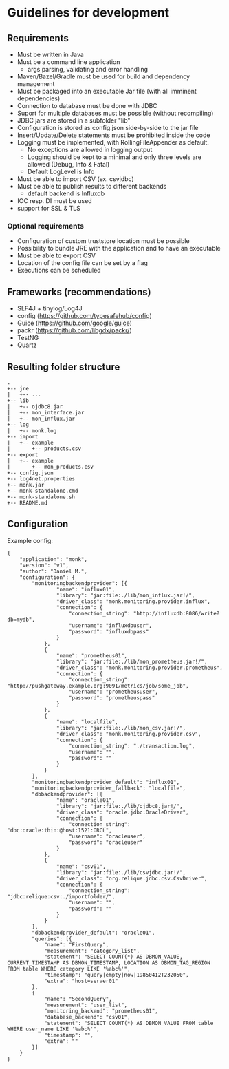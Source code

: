 # Guidelines for development

## Requirements

- Must be written in Java
- Must be a command line application
  - args parsing, validating and error handling
- Maven/Bazel/Gradle must be used for build and dependency management
- Must be packaged into an executable Jar file (with all imminent dependencies)
- Connection to database must be done with JDBC
- Suport for multiple databases must be possible (without recompiling)
- JDBC jars are stored in a subfolder "lib"
- Configuration is stored as config.json side-by-side to the jar file
- Insert/Update/Delete statements must be prohibited inside the code
- Logging must be implemented, with RollingFileAppender as default.
  - No exceptions are allowed in logging output
  - Logging should be kept to a minimal and only three levels are allowed (Debug, Info & Fatal)
  - Default LogLevel is Info
- Must be able to import CSV (ex. csvjdbc)
- Must be able to publish results to different backends
  - default backend is Influxdb
- IOC resp. DI must be used
- support for SSL & TLS

### Optional requirements

- Configuration of custom truststore location must be possible
- Possibility to bundle JRE with the application and to have an executable
- Must be able to export CSV
- Location of the config file can be set by a flag
- Executions can be scheduled

## Frameworks (recommendations)

- SLF4J + tinylog/Log4J
- config (https://github.com/typesafehub/config)
- Guice (https://github.com/google/guice)
- packr (https://github.com/libgdx/packr/)
- TestNG
- Quartz

## Resulting folder structure

```
.
+-- jre
|   +-- ...
+-- lib
|   +-- ojdbc8.jar
|   +-- mon_interface.jar
|   +-- mon_influx.jar
+-- log
|   +-- monk.log
+-- import
|   +-- example
|       +-- products.csv
+-- export
|   +-- example
|       +-- mon_products.csv
+-- config.json
+-- log4net.properties
+-- monk.jar
+-- monk-standalone.cmd
+-- monk-standalone.sh
+-- README.md
```

## Configuration

Example config:
```
{
    "application": "monk",
    "version": "v1",
    "author": "Daniel M.",
    "configuration": {
        "monitoringbackendprovider": [{
                "name": "influx01",
                "library": "jar:file:./lib/mon_influx.jar!/",
                "driver_class": "monk.monitoring.provider.influx",
                "connection": {
                    "connection_string": "http://influxdb:8086/write?db=mydb",
                    "username": "influxdbuser",
                    "password": "influxdbpass"
                }
            },
            {
                "name": "prometheus01",
                "library": "jar:file:./lib/mon_prometheus.jar!/",
                "driver_class": "monk.monitoring.provider.prometheus",
                "connection": {
                    "connection_string": "http://pushgateway.example.org:9091/metrics/job/some_job",
                    "username": "prometheususer",
                    "password": "prometheuspass"
                }
            },
            {
                "name": "localfile",
                "library": "jar:file:./lib/mon_csv.jar!/",
                "driver_class": "monk.monitoring.provider.csv",
                "connection": {
                    "connection_string": "./transaction.log",
                    "username": "",
                    "password": ""
                }
            }
        ],
        "monitoringbackendprovider_default": "influx01",
        "monitoringbackendprovider_fallback": "localfile",
        "dbbackendprovider": [{
                "name": "oracle01",
                "library": "jar:file:./lib/ojdbc8.jar!/",
                "driver_class": "oracle.jdbc.OracleDriver",
                "connection": {
                    "connection_string": "dbc:oracle:thin:@host:1521:ORCL",
                    "username": "oracleuser",
                    "password": "oracleuser"
                }
            },
            {
                "name": "csv01",
                "library": "jar:file:./lib/csvjdbc.jar!/",
                "driver_class": "org.relique.jdbc.csv.CsvDriver",
                "connection": {
                    "connection_string": "jdbc:relique:csv:./importfolder/",
                    "username": "",
                    "password": ""
                }
            }
        ],
        "dbbackendprovider_default": "oracle01",
        "queries": [{
            "name": "FirstQuery",
            "measurement": "category_list",
            "statement": "SELECT COUNT(*) AS DBMON_VALUE, CURRENT_TIMESTAMP AS DBMON_TIMESTAMP, LOCATION AS DBMON_TAG_REGION FROM table WHERE category LIKE '%abc%'",
            "timestamp": "query|empty|now|19850412T232050",
            "extra": "host=server01"
        },
        {
            "name": "SecondQuery",
            "measurement": "user_list",
            "monitoring_backend": "prometheus01",
            "database_backend": "csv01",
            "statement": "SELECT COUNT(*) AS DBMON_VALUE FROM table WHERE user_name LIKE '%abc%'",
            "timestamp": "",
            "extra": ""
        }]
    }
}
```

